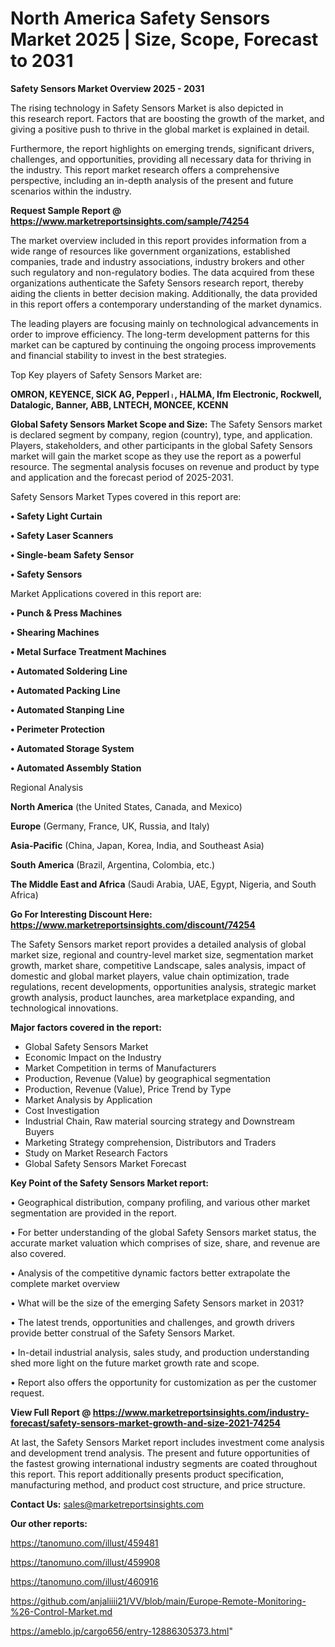 # North America Safety Sensors Market 2025 | Size, Scope, Forecast to 2031

<Strong> Safety Sensors Market Overview 2025 - 2031</strong>

The rising technology in Safety Sensors Market is also depicted in this research report. Factors that are boosting the growth of the market, and giving a positive push to thrive in the global market is explained in detail.

Furthermore, the report highlights on emerging trends, significant drivers, challenges, and opportunities, providing all necessary data for thriving in the industry. This report market research offers a comprehensive perspective, including an in-depth analysis of the present and future scenarios within the industry.

<strong>Request Sample Report @ <a href=https://www.marketreportsinsights.com/sample/74254>https://www.marketreportsinsights.com/sample/74254</a></strong>

The market overview included in this report provides information from a wide range of resources like government organizations, established companies, trade and industry associations, industry brokers and other such regulatory and non-regulatory bodies. The data acquired from these organizations authenticate the Safety Sensors research report, thereby aiding the clients in better decision making. Additionally, the data provided in this report offers a contemporary understanding of the market dynamics.

The leading players are focusing mainly on technological advancements in order to improve efficiency. The long-term development patterns for this market can be captured by continuing the ongoing process improvements and financial stability to invest in the best strategies.

Top Key players of Safety Sensors Market are:

<strong>OMRON, KEYENCE, SICK AG, Pepperlᛧ, HALMA, Ifm Electronic, Rockwell, Datalogic, Banner, ABB, LNTECH, MONCEE, KCENN</strong>

<strong><b>Global Safety Sensors Market Scope and Size:</b></strong>
The Safety Sensors market is declared segment by company, region (country), type, and application. Players, stakeholders, and other participants in the global Safety Sensors market will gain the market scope as they use the report as a powerful resource. The segmental analysis focuses on revenue and product by type and application and the forecast period of 2025-2031.

Safety Sensors Market Types covered in this report are:

<strong>• Safety Light Curtain

• Safety Laser Scanners

• Single-beam Safety Sensor

• Safety Sensors</strong>

Market Applications covered in this report are:

<strong>• Punch & Press Machines

• Shearing Machines

• Metal Surface Treatment Machines

• Automated Soldering Line

• Automated Packing Line

• Automated Stanping Line

• Perimeter Protection

• Automated Storage System

• Automated Assembly Station</strong> 

Regional Analysis

<strong>North America</strong> (the United States, Canada, and Mexico)

<strong>Europe</strong> (Germany, France, UK, Russia, and Italy)

<strong>Asia-Pacific</strong> (China, Japan, Korea, India, and Southeast Asia)

<strong>South America</strong> (Brazil, Argentina, Colombia, etc.)

<strong>The Middle East and Africa</strong> (Saudi Arabia, UAE, Egypt, Nigeria, and South Africa)

<strong>Go For Interesting Discount Here: <a href=https://www.marketreportsinsights.com/discount/74254>https://www.marketreportsinsights.com/discount/74254</a></strong>

The Safety Sensors market report provides a detailed analysis of global market size, regional and country-level market size, segmentation market growth, market share, competitive Landscape, sales analysis, impact of domestic and global market players, value chain optimization, trade regulations, recent developments, opportunities analysis, strategic market growth analysis, product launches, area marketplace expanding, and technological innovations.

<strong><b>Major factors covered in the report:</b></strong>
<ul>
  <li>Global Safety Sensors Market </li>
  <li>Economic Impact on the Industry</li>
  <li>Market Competition in terms of Manufacturers</li>
  <li>Production, Revenue (Value) by geographical segmentation</li>
  <li>Production, Revenue (Value), Price Trend by Type</li>
  <li>Market Analysis by Application</li>
  <li>Cost Investigation</li>
  <li>Industrial Chain, Raw material sourcing strategy and Downstream Buyers</li>
  <li>Marketing Strategy comprehension, Distributors and Traders</li>
  <li>Study on Market Research Factors</li>
  <li>Global Safety Sensors Market Forecast</li>
</ul>

<strong><b>Key Point of the Safety Sensors Market report:</b></strong>

• Geographical distribution, company profiling, and various other market segmentation are provided in the report.

• For better understanding of the global Safety Sensors market status, the accurate market valuation which comprises of size, share, and revenue are also covered.

• Analysis of the competitive dynamic factors better extrapolate the complete market overview

• What will be the size of the emerging Safety Sensors market in 2031?

• The latest trends, opportunities and challenges, and growth drivers provide better construal of the Safety Sensors Market.

• In-detail industrial analysis, sales study, and production understanding shed more light on the future market growth rate and scope.

• Report also offers the opportunity for customization as per the customer request.

<strong><b>View Full Report @ <a href=https://www.marketreportsinsights.com/industry-forecast/safety-sensors-market-growth-and-size-2021-74254>https://www.marketreportsinsights.com/industry-forecast/safety-sensors-market-growth-and-size-2021-74254</a></b></strong>


At last, the Safety Sensors Market report includes investment come analysis and development trend analysis. The present and future opportunities of the fastest growing international industry segments are coated throughout this report. This report additionally presents product specification, manufacturing method, and product cost structure, and price structure.

<strong>Contact Us:</strong>
sales@marketreportsinsights.com

<strong>Our other reports:</strong>

<a href=https://tanomuno.com/illust/459481>https://tanomuno.com/illust/459481</a>

<a href=https://tanomuno.com/illust/459908>https://tanomuno.com/illust/459908</a>

<a href=https://tanomuno.com/illust/460916>https://tanomuno.com/illust/460916</a>

<a href=https://github.com/anjaliiii21/VV/blob/main/Europe-Remote-Monitoring-%26-Control-Market.md>https://github.com/anjaliiii21/VV/blob/main/Europe-Remote-Monitoring-%26-Control-Market.md</a>

<a href=https://ameblo.jp/cargo656/entry-12886305373.html>https://ameblo.jp/cargo656/entry-12886305373.html</a>"
